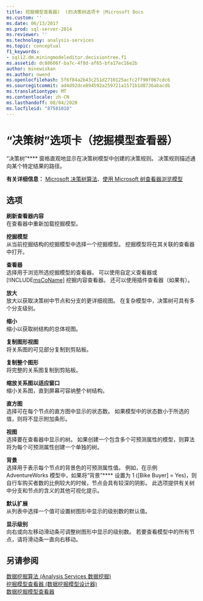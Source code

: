 ```yaml
---
title: 挖掘模型查看器)  (的决策树选项卡 |Microsoft Docs
ms.custom: ''
ms.date: 06/13/2017
ms.prod: sql-server-2014
ms.reviewer: ''
ms.technology: analysis-services
ms.topic: conceptual
f1_keywords:
- sql12.dm.miningmodeleditor.decisiontree.f1
ms.assetid: dc88606f-ba7c-4f8d-af65-bfa17ec16e2b
author: minewiskan
ms.author: owend
ms.openlocfilehash: 5f6f84a2b43c251d2710125acfc2ff90f067cdc6
ms.sourcegitcommit: ad4d92dce894592a259721a1571b1d8736abacdb
ms.translationtype: MT
ms.contentlocale: zh-CN
ms.lasthandoff: 08/04/2020
ms.locfileid: "87581010"
---
```

# <a name="decision-tree-tab-mining-model-viewer"></a>“决策树”选项卡（挖掘模型查看器）
  “决策树”**** 窗格直观地显示在决策树模型中创建的决策规则。 决策规则描述通向某个特定结果的路径。  
  
 **有关详细信息：** [Microsoft 决策树算法](data-mining/microsoft-decision-trees-algorithm.md)、[使用 Microsoft 树查看器浏览模型](data-mining/browse-a-model-using-the-microsoft-tree-viewer.md)  
  
## <a name="options"></a>选项  
 **刷新查看器内容**  
 在查看器中重新加载挖掘模型。  
  
 **挖掘模型**  
 从当前挖掘结构的挖掘模型中选择一个挖掘模型。 挖掘模型将在其关联的查看器中打开。  
  
 **查看器**  
 选择用于浏览所选挖掘模型的查看器。 可以使用自定义查看器或 [!INCLUDE[msCoName](../includes/msconame-md.md)] 挖掘内容查看器。 还可以使用插件查看器（如果有）。  
  
 **放大**  
 放大以获取决策树中节点和分支的更详细视图。 在复杂模型中，决策树可具有多个分支级别。  
  
 **缩小**  
 缩小以获取树结构的总体视图。  
  
 **复制图形视图**  
 将关系图的可见部分复制到剪贴板。  
  
 **复制整个图形**  
 将完整的关系图复制到剪贴板。  
  
 **缩放关系图以适应窗口**  
 缩小关系图，直到屏幕可容纳整个树结构。  
  
 **直方图**  
 选择可在每个节点的直方图中显示的状态数。 如果模型中的状态数小于所选的值，则将不显示附加条形。  
  
 **视图**  
 选择要在查看器中显示的树。 如果创建一个包含多个可预测属性的模型，则算法将为每个可预测属性创建一个单独的树。  
  
 **背景**  
 选择用于表示每个节点的背景色的可预测属性值。 例如，在示例 AdventureWorks 模型中，如果将“背景”**** 设置为 1 ([Bike Buyer] = Yes)，则自行车购买者数的比例较大的时候，节点会具有较深的阴影。 此选项提供有关树中分支和节点的含义的其他可视化提示。  
  
 **默认扩展**  
 从列表中选择一个值可设置树图形中显示的级别数的默认值。  
  
 **显示级别**  
 向右或向左移动滑动条可调整树图形中显示的级别数。 若要查看模型中的所有节点，请将滑动条一直向右移动。  
  
## <a name="see-also"></a>另请参阅  
 [数据挖掘算法 &#40;Analysis Services 数据挖掘&#41;](data-mining/data-mining-algorithms-analysis-services-data-mining.md)   
 [挖掘模型查看器 &#40;数据挖掘模型设计器&#41;](mining-model-viewers-data-mining-model-designer.md)   
 [数据挖掘模型查看器](data-mining/data-mining-model-viewers.md)  
  
  

